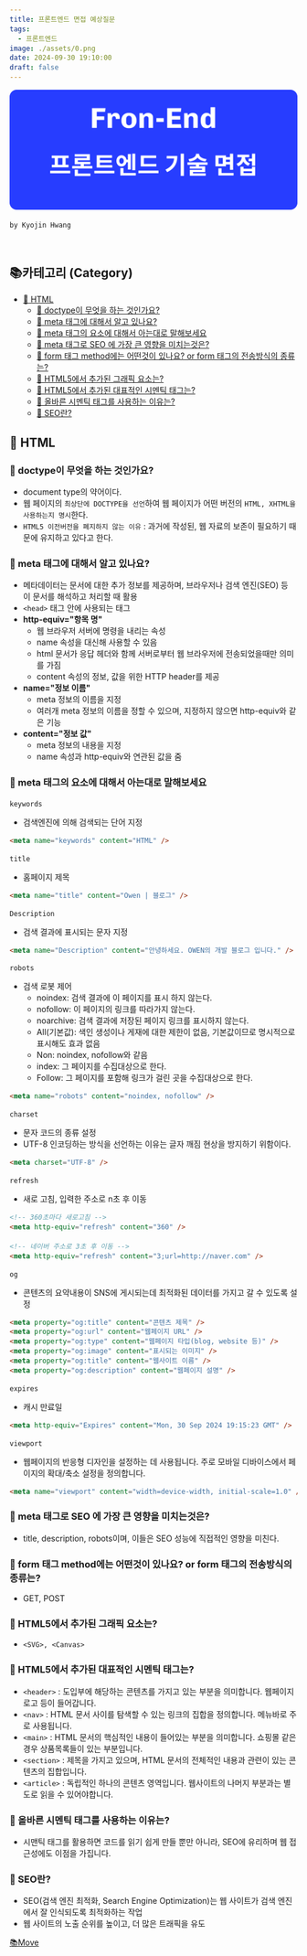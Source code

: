 ```yaml
---
title: 프론트엔드 면접 예상질문
tags:
  - 프론트엔드
image: ./assets/0.png
date: 2024-09-30 19:10:00
draft: false
---
```


![banner](./assets/0.png)

`by Kyojin Hwang`

<br/>

## 📚카테고리 (Category)

- [📌 HTML](#📌-HTML)
  - [🦴 doctype이 무엇을 하는 것인가요?](#<strong>🦴-doctype이-무엇을-하는-것인가요?</strong>)
  - [🦴 meta 태그에 대해서 알고 있나요?](#<strong>🦴-meta-태그에-대해서-알고-있나요?</strong>)
  - [🦴 meta 태그의 요소에 대해서 아는대로 말해보세요](#<strong>🦴-meta-태그의-요소에-대해서-아는대로-말해보세요</strong>)
  - [🦴 meta 태그로 SEO 에 가장 큰 영향을 미치는것은?](#<strong>🦴-meta-태그로-SEO-에-가장-큰-영향을-미치는것은?</strong>)
  - [🦴 form 태그 method에는 어떤것이 있나요? or form 태그의 전송방식의 종류는?](#<strong>🦴-form-태그-method에는-어떤것이-있나요?-or-form-태그의-전송방식의-종류는?</strong>)
  - [🦴 HTML5에서 추가된 그래픽 요소는?](#<strong>🦴-HTML5에서-추가된-그래픽-요소는?</strong>)
  - [🦴 HTML5에서 추가된 대표적인 시멘틱 태그는?](#<strong>🦴-HTML5에서-추가된-대표적인-시멘틱-태그는?</strong>)
  - [🦴 올바른 시멘틱 태그를 사용하는 이유는?](#<strong>🦴-올바른-시멘틱-태그를-사용하는-이유는?</strong>)
  - [🦴 SEO란?](#<strong>🦴-SEO란?</strong>)

## 📌 HTML

### **🦴 doctype이 무엇을 하는 것인가요?**

- document type의 약어이다.
- 웹 페이지의 `최상단에 DOCTYPE을 선언`하여 웹 페이지가 어떤 버전의 `HTML, XHTML을 사용하는지 명시`한다.
- `HTML5 이전버전을 폐지하지 않는 이유` : 과거에 작성된, 웹 자료의 보존이 필요하기 때문에 유지하고 있다고 한다.

### **🦴 meta 태그에 대해서 알고 있나요?**

- 메타데이터는 문서에 대한 추가 정보를 제공하며, 브라우저나 검색 엔진(SEO) 등이 문서를 해석하고 처리할 때 활용
- `<head>` 태그 안에 사용되는 태그
- **http-equiv="항목 명"**
  - 웹 브라우저 서버에 명령을 내리는 속성
  - name 속성을 대신해 사용할 수 있음
  - html 문서가 응답 헤더와 함께 서버로부터 웹 브라우저에 전송되었을때만 의미를 가짐
  - content 속성의 정보, 값을 위한 HTTP header를 제공
- **name="정보 이름"**
  - meta 정보의 이름을 지정
  - 여러개 meta 정보의 이름을 정할 수 있으며, 지정하지 않으면 http-equiv와 같은 기능
- **content="정보 값"**
  - meta 정보의 내용을 지정
  - name 속성과 http-equiv와 연관된 값을 줌

### **🦴 meta 태그의 요소에 대해서 아는대로 말해보세요**

`keywords`

- 검색엔진에 의해 검색되는 단어 지정

```html {numberLines}
<meta name="keywords" content="HTML" />
```

`title`

- 홈페이지 제목

```html {numberLines}
<meta name="title" content="Owen | 블로그" />
```

`Description`

- 검색 결과에 표시되는 문자 지정

```html {numberLines}
<meta name="Description" content="안녕하세요. OWEN의 개발 블로그 입니다." />
```

`robots`

- 검색 로봇 제어
  - noindex: 검색 결과에 이 페이지를 표시 하지 않는다.
  - nofollow: 이 페이지의 링크를 따라가지 않는다.
  - noarchive: 검색 결과에 저장된 페이지 링크를 표시하지 않는다.
  - All(기본값): 색인 생성이나 게재에 대한 제한이 없음, 기본값이므로 명시적으로 표시해도 효과 없음
  - Non: noindex, nofollow와 같음
  - index: 그 페이지를 수집대상으로 한다.
  - Follow: 그 페이지를 포함해 링크가 걸린 곳을 수집대상으로 한다.

```html {numberLines}
<meta name="robots" content="noindex, nofollow" />
```

`charset`

- 문자 코드의 종류 설정
- UTF-8 인코딩하는 방식을 선언하는 이유는 글자 깨짐 현상을 방지하기 위함이다.

```html {numberLines}
<meta charset="UTF-8" />
```

`refresh`

- 새로 고침, 입력한 주소로 n초 후 이동

```html {numberLines}
<!-- 360초마다 새로고침 -->
<meta http-equiv="refresh" content="360" />

<!-- 네이버 주소로 3초 후 이동 -->
<meta http-equiv="refresh" content="3;url=http://naver.com" />
```

`og`

- 콘텐츠의 요약내용이 SNS에 게시되는데 최적화된 데이터를 가지고 갈 수 있도록 설정

```html {numberLines}
<meta property="og:title" content="콘텐츠 제목" />
<meta property="og:url" content="웹페이지 URL" />
<meta property="og:type" content="웹페이지 타입(blog, website 등)" />
<meta property="og:image" content="표시되는 이미지" />
<meta property="og:title" content="웹사이트 이름" />
<meta property="og:description" content="웹페이지 설명" />
```

`expires`

- 캐시 만료일

```html {numberLines}
<meta http-equiv="Expires" content="Mon, 30 Sep 2024 19:15:23 GMT" />
```

`viewport`

- 웹페이지의 반응형 디자인을 설정하는 데 사용됩니다. 주로 모바일 디바이스에서 페이지의 확대/축소 설정을 정의합니다.

```html {numberLines}
<meta name="viewport" content="width=device-width, initial-scale=1.0" />
```

### **🦴 meta 태그로 SEO 에 가장 큰 영향을 미치는것은?**

- title, description, robots이며, 이들은 SEO 성능에 직접적인 영향을 미친다.

### **🦴 form 태그 method에는 어떤것이 있나요? or form 태그의 전송방식의 종류는?**

- GET, POST

### **🦴 HTML5에서 추가된 그래픽 요소는?**

- `<SVG>, <Canvas>`

### **🦴 HTML5에서 추가된 대표적인 시멘틱 태그는?**

- `<header>` : 도입부에 해당하는 콘텐츠를 가지고 있는 부분을 의미합니다. 웹페이지 로고 등이 들어갑니다.
- `<nav>` : HTML 문서 사이를 탐색할 수 있는 링크의 집합을 정의합니다. 메뉴바로 주로 사용됩니다.
- `<main>` : HTML 문서의 핵심적인 내용이 들어있는 부분을 의미합니다. 쇼핑몰 같은 경우 상품목록들이 있는 부분입니다.
- `<section>` : 제목을 가지고 있으며, HTML 문서의 전체적인 내용과 관련이 있는 콘텐츠의 집합입니다.
- `<article>` : 독립적인 하나의 콘텐츠 영역입니다. 웹사이트의 나머지 부분과는 별도로 읽을 수 있어야합니다.

### **🦴 올바른 시멘틱 태그를 사용하는 이유는?**

- 시맨틱 태그를 활용하면 코드를 읽기 쉽게 만들 뿐만 아니라, SEO에 유리하며 웹 접근성에도 이점을 가집니다.

### **🦴 SEO란?**

- SEO(검색 엔진 최적화, Search Engine Optimization)는 웹 사이트가 검색 엔진에서 잘 인식되도록 최적화하는 작업
- 웹 사이트의 노출 순위를 높이고, 더 많은 트래픽을 유도

[📚Move](<#📚카테고리-(Category)>)
